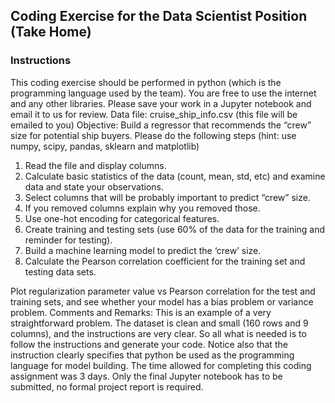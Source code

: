 ## Coding Exercise for the Data Scientist Position (Take Home)

### Instructions

This coding exercise should be performed in python (which is the programming language used by the team). You are free to use the internet and any other libraries. Please save your work in a Jupyter notebook and email it to us for review.
Data file: cruise_ship_info.csv (this file will be emailed to you)
Objective: Build a regressor that recommends the “crew” size for potential ship buyers. Please do the following steps (hint: use numpy, scipy, pandas, sklearn and matplotlib)

1. Read the file and display columns.
2. Calculate basic statistics of the data (count, mean, std, etc) and examine data and state your observations.
3. Select columns that will be probably important to predict “crew” size.
4. If you removed columns explain why you removed those.
5. Use one-hot encoding for categorical features.
6. Create training and testing sets (use 60% of the data for the training and reminder for testing).
7. Build a machine learning model to predict the ‘crew’ size.
8. Calculate the Pearson correlation coefficient for the training set and testing data sets.

Plot regularization parameter value vs Pearson correlation for the test and training sets, and see whether your model has a bias problem or variance problem.
Comments and Remarks: This is an example of a very straightforward problem. The dataset is clean and small (160 rows and 9 columns), and the instructions are very clear. So all what is needed is to follow the instructions and generate your code. Notice also that the instruction clearly specifies that python be used as the programming language for model building. The time allowed for completing this coding assignment was 3 days. Only the final Jupyter notebook has to be submitted, no formal project report is required.
